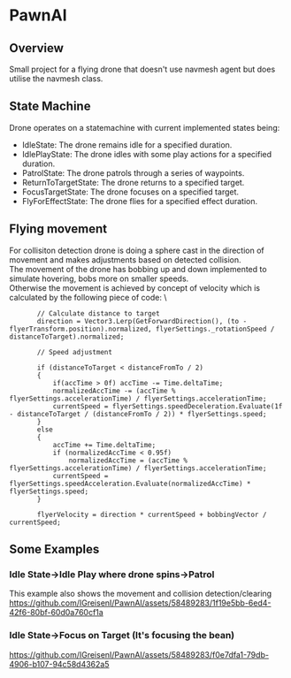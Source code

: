 # PawnAI

## Overview
Small project for a flying drone that doesn't use navmesh agent but does utilise the navmesh class.

## State Machine
Drone operates on a statemachine with current implemented states being:
 - IdleState: The drone remains idle for a specified duration.
 - IdlePlayState: The drone idles with some play actions for a specified duration.
 - PatrolState: The drone patrols through a series of waypoints.
 - ReturnToTargetState: The drone returns to a specified target.
 - FocusTargetState: The drone focuses on a specified target.
 - FlyForEffectState: The drone flies for a specified effect duration.


## Flying movement

For collisiton detection drone is doing a sphere cast in the direction of movement and makes adjustments based on detected collision. \
The movement of the drone has bobbing up and down implemented to simulate hovering, bobs more on smaller speeds. \
Otherwise the movement is achieved by concept of velocity which is calculated by the following piece of code: \
 ```
        // Calculate distance to target
        direction = Vector3.Lerp(GetForwardDirection(), (to - flyerTransform.position).normalized, flyerSettings._rotationSpeed / distanceToTarget).normalized;

        // Speed adjustment

        if (distanceToTarget < distanceFromTo / 2)
        {
            if(accTime > 0f) accTime -= Time.deltaTime;
            normalizedAccTime -= (accTime % flyerSettings.accelerationTime) / flyerSettings.accelerationTime;
            currentSpeed = flyerSettings.speedDeceleration.Evaluate(1f - distanceToTarget / (distanceFromTo / 2)) * flyerSettings.speed;
        }
        else
        {
            accTime += Time.deltaTime;
            if (normalizedAccTime < 0.95f)
                normalizedAccTime = (accTime % flyerSettings.accelerationTime) / flyerSettings.accelerationTime;
            currentSpeed = flyerSettings.speedAcceleration.Evaluate(normalizedAccTime) * flyerSettings.speed;
        }

        flyerVelocity = direction * currentSpeed + bobbingVector / currentSpeed;
 ```

## Some Examples
### Idle State->Idle Play where drone spins->Patrol

This example also shows the movement and collision detection/clearing
https://github.com/IGreisenI/PawnAI/assets/58489283/1f19e5bb-6ed4-42f6-80bf-60d0a760cf1a

### Idle State->Focus on Target (It's focusing the bean)

https://github.com/IGreisenI/PawnAI/assets/58489283/f0e7dfa1-79db-4906-b107-94c58d4362a5





